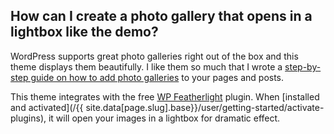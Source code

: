 ## <a name="photo-gallery"></a> How can I create a photo gallery that opens in a lightbox like the demo?

WordPress supports great photo galleries right out of the box and this theme displays them beautifully. I like them so much that I wrote a [step-by-step guide on how to add photo galleries](http://themeofthecrop.com/2015/12/08/creating-photo-galleries-the-wordpress-way/) to your pages and posts.

This theme integrates with the free [WP Featherlight](https://wordpress.org/plugins/wp-featherlight/) plugin. When [installed and activated](/{{ site.data[page.slug].base}}/user/getting-started/activate-plugins), it will open your images in a lightbox for dramatic effect.

